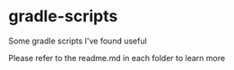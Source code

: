 # gradle-scripts
Some gradle scripts I've found useful

Please refer to the readme.md in each folder to learn more

